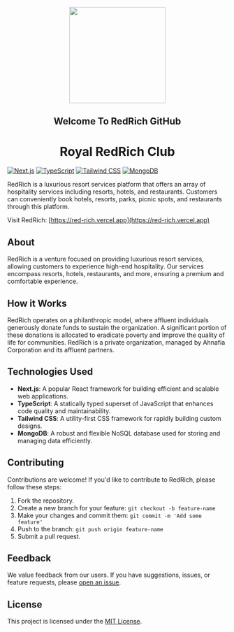 <p align='center'>
  <a href='https://red-rich.vercel.app'><img src='public/red-rich-red.svg' width='220' height='220' /></a>
</p>

<h2 align='center'>Welcome To RedRich GitHub</h2>
<h1 align='center'>Royal RedRich Club</h1>

[![Next.js](https://img.shields.io/badge/Next.js-11.1.2-blue)](https://nextjs.org/) [![TypeScript](https://img.shields.io/badge/TypeScript-4.4.3-blue)](https://www.typescriptlang.org/) [![Tailwind CSS](https://img.shields.io/badge/Tailwind%20CSS-2.2.16-blue)](https://tailwindcss.com/)
[![MongoDB](https://img.shields.io/badge/MongoDB-Latest-green)](https://www.mongodb.com/)

RedRich is a luxurious resort services platform that offers an array of hospitality services including resorts, hotels, and restaurants. Customers can conveniently book hotels, resorts, parks, picnic spots, and restaurants through this platform.

Visit RedRich: [https://red-rich.vercel.app](https://red-rich.vercel.app)

## About

RedRich is a venture focused on providing luxurious resort services, allowing customers to experience high-end hospitality. Our services encompass resorts, hotels, restaurants, and more, ensuring a premium and comfortable experience.

## How it Works

RedRich operates on a philanthropic model, where affluent individuals generously donate funds to sustain the organization. A significant portion of these donations is allocated to eradicate poverty and improve the quality of life for communities. RedRich is a private organization, managed by Ahnafia Corporation and its affluent partners.

## Technologies Used

- **Next.js**: A popular React framework for building efficient and scalable web applications.
- **TypeScript**: A statically typed superset of JavaScript that enhances code quality and maintainability.
- **Tailwind CSS**: A utility-first CSS framework for rapidly building custom designs.
- **MongoDB**: A robust and flexible NoSQL database used for storing and managing data efficiently.

## Contributing

Contributions are welcome! If you'd like to contribute to RedRich, please follow these steps:

1. Fork the repository.
2. Create a new branch for your feature: `git checkout -b feature-name`
3. Make your changes and commit them: `git commit -m 'Add some feature'`
4. Push to the branch: `git push origin feature-name`
5. Submit a pull request.

## Feedback

We value feedback from our users. If you have suggestions, issues, or feature requests, please [open an issue](https://github.com/your-username/redrich/issues).

## License

This project is licensed under the [MIT License](LICENSE).
